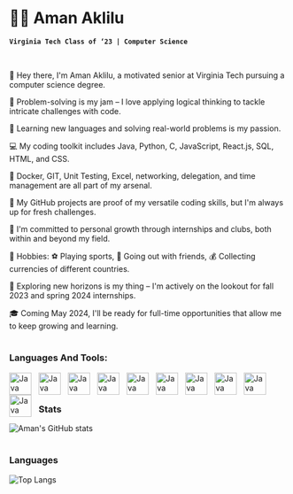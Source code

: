 # 👨‍🎓 Aman Aklilu


**`Virginia Tech Class of ‘23 | Computer Science`**

<br>

👋 Hey there, I'm Aman Aklilu, a motivated senior at Virginia Tech pursuing a computer science degree.

🧩 Problem-solving is my jam – I love applying logical thinking to tackle intricate challenges with code.

🌱 Learning new languages and solving real-world problems is my passion.

💻 My coding toolkit includes Java, Python, C, JavaScript, React.js, SQL, HTML, and CSS.

🐳 Docker, GIT, Unit Testing, Excel, networking, delegation, and time management are all part of my arsenal.

🚀 My GitHub projects are proof of my versatile coding skills, but I'm always up for fresh challenges.

🌟 I'm committed to personal growth through internships and clubs, both within and beyond my field.

🎉 Hobbies: ⚽ Playing sports, 👫 Going out with friends, 💰 Collecting currencies of different countries.

🔎 Exploring new horizons is my thing – I'm actively on the lookout for fall 2023 and spring 2024 internships.

🎓 Coming May 2024, I'll be ready for full-time opportunities that allow me to keep growing and learning.

#

### Languages And Tools:
<img align= "left" alt="Java" width="40px" style="padding-right:10px;" src="https://cdn.jsdelivr.net/gh/devicons/devicon/icons/java/java-original-wordmark.svg" />
<img align= "left" alt="Java" width="40px" style="padding-right:10px;" src="https://cdn.jsdelivr.net/gh/devicons/devicon/icons/python/python-original.svg" />
<img align= "left" alt="Java" width="40px" style="padding-right:10px;" src="https://cdn.jsdelivr.net/gh/devicons/devicon/icons/c/c-original.svg" />
<img align= "left" alt="Java" width="40px" style="padding-right:10px;" src="https://cdn.jsdelivr.net/gh/devicons/devicon/icons/mysql/mysql-original-wordmark.svg" />
<img align= "left" alt="Java" width="40px" style="padding-right:10px;" src="https://cdn.jsdelivr.net/gh/devicons/devicon/icons/react/react-original-wordmark.svg" />
<img align= "left" alt="Java" width="40px" style="padding-right:10px;" src="https://cdn.jsdelivr.net/gh/devicons/devicon/icons/javascript/javascript-original.svg" />
<img align= "left" alt="Java" width="40px" style="padding-right:10px;" src="https://cdn.jsdelivr.net/gh/devicons/devicon/icons/docker/docker-original-wordmark.svg" />
<img align= "left" alt="Java" width="40px" style="padding-right:10px;" src="https://cdn.jsdelivr.net/gh/devicons/devicon/icons/linux/linux-original.svg" />
<img align= "left" alt="Java" width="40px" style="padding-right:10px;" src="https://cdn.jsdelivr.net/gh/devicons/devicon/icons/html5/html5-original-wordmark.svg" />
<img align= "left" alt="Java" width="40px" style="padding-right:10px;" src="https://cdn.jsdelivr.net/gh/devicons/devicon/icons/css3/css3-original-wordmark.svg" />

<br>

#

### Stats
![Aman's GitHub stats](https://github-readme-stats.vercel.app/api?username=amanA00&hide=contribs&show_icons=true&theme=gruvbox)

#

### Languages

![Top Langs](https://github-readme-stats.vercel.app/api/top-langs/?username=amanA00&layout=compact)
